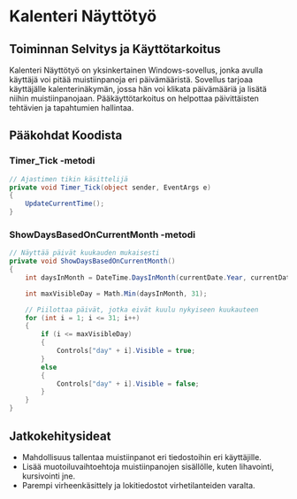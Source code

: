 # Kalenteri Näyttötyö

## Toiminnan Selvitys ja Käyttötarkoitus

Kalenteri Näyttötyö on yksinkertainen Windows-sovellus, jonka avulla käyttäjä voi pitää muistiinpanoja eri päivämääristä. Sovellus tarjoaa käyttäjälle kalenterinäkymän, jossa hän voi klikata päivämääriä ja lisätä niihin muistiinpanojaan. Pääkäyttötarkoitus on helpottaa päivittäisten tehtävien ja tapahtumien hallintaa.


## Pääkohdat Koodista

### Timer_Tick -metodi

```csharp
// Ajastimen tikin käsittelijä
private void Timer_Tick(object sender, EventArgs e)
{
    UpdateCurrentTime();
}
```

### ShowDaysBasedOnCurrentMonth -metodi

```csharp
// Näyttää päivät kuukauden mukaisesti
private void ShowDaysBasedOnCurrentMonth()
{
    int daysInMonth = DateTime.DaysInMonth(currentDate.Year, currentDate.Month);

    int maxVisibleDay = Math.Min(daysInMonth, 31);

    // Piilottaa päivät, jotka eivät kuulu nykyiseen kuukauteen
    for (int i = 1; i <= 31; i++)
    {
        if (i <= maxVisibleDay)
        {
            Controls["day" + i].Visible = true;
        }
        else
        {
            Controls["day" + i].Visible = false;
        }
    }
}
```

## Jatkokehitysideat

- Mahdollisuus tallentaa muistiinpanot eri tiedostoihin eri käyttäjille.
- Lisää muotoiluvaihtoehtoja muistiinpanojen sisällölle, kuten lihavointi, kursivointi jne.
- Parempi virheenkäsittely ja lokitiedostot virhetilanteiden varalta.

